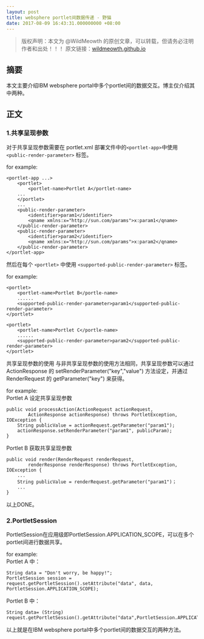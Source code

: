 ```yaml
---
layout: post
title: websphere portlet间数据传递 - 野猫
date: 2017-08-09 16:43:31.000000000 +08:00
---
```


>版权声明：本文为 @WildMeowth
的原创文章，可以转载，但请务必注明作者和出处！！！
原文链接：[wildmeowth.github.io](http://wildmeowth.github.io/2017/08/portlet-data-transfer/)

## 摘要

本文主要介绍IBM websphere portal中多个portlet间的数据交互。博主仅介绍其中两种。

## 正文

### 1.共享呈现参数

对于共享呈现参数需要在 portlet.xml 部署文件中的```<portlet-app>```中使用 ```<public-render-parameter>``` 标签。

for example:
```
<portlet-app ...>
    <portlet>
        <portlet-name>Portlet A</portlet-name>
    ...
    </portlet>
    ...
	<public-render-parameter>
        <identifier>param1</identifier>
        <qname xmlns:x="http://sun.com/params">x:param1</qname>
    </public-render-parameter>
    <public-render-parameter>
        <identifier>param2</identifier>
        <qname xmlns:x="http://sun.com/params">x:param2</qname>
    </public-render-parameter>
</portlet-app>
```

然后在每个 ```<portlet>``` 中使用 ```<supported-public-render-parameter>``` 标签。

for example:
```
<portlet>
    <portlet-name>Portlet B</portle-name>
    ......
    <supported-public-render-parameter>param1</supported-public-render-parameter>
</portlet>    
 
<portlet>
    <portlet-name>Portlet C</portle-name>
    ......
    <supported-public-render-parameter>param2</supported-public-render-parameter>
</portlet>
```


共享呈现参数的使用
与非共享呈现参数的使用方法相同，共享呈现参数可以通过 ActionResponse 的 setRenderParameter("key","value") 方法设定，并通过 RenderRequest 的 getParameter("key") 来获得。

for example:<br>
Portlet A 设定共享呈现参数
```
public void processAction(ActionRequest actionRequest,
        ActionResponse actionResponse) throws PortletException, IOException {
    String publicValue = actionRequest.getParameter("param1");
    actionResponse.setRenderParameter("param1", publicParam);
}
```

Portlet B 获取共享呈现参数
```
public void render(RenderRequest renderRequest,
        renderResponse renderResponse) throws PortletException, IOException {
    ...
    String publicValue = renderRequest.getParameter("param1")；
    ...
}
```

以上DONE。

### 2.PortletSession

PortletSession在应用级即PortletSession.APPLICATION_SCOPE，可以在多个portlet间进行数据共享。

for example:<br>
Portlet A 中：
```
String data = "Don't worry, be happy!";
PortletSession session = request.getPortletSession().setAttribute("data", data, PortletSession.APPLICATION_SCOPE);
```

Portlet B 中：
```
String data= (String) request.getPortletSession().getAttribute("data",PortletSession.APPLICATION_SCOPE);
```



以上就是在IBM websphere portal中多个portlet间的数据交互的两种方法。


